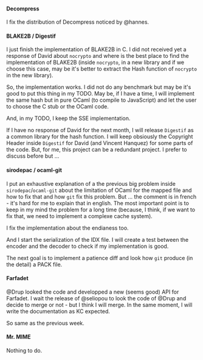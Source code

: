 #### Decompress

I fix the distribution of Decompress noticed by @hannes.

#### BLAKE2B / Digestif

I just  finish the implementation  of BLAKE2B in  C.  I did  not received  yet a
response of  David about  `nocrypto` and  where is  the best  place to  find the
implementation of BLAKE2B (inside `nocrypto`,  in a new library and if we choose
this case,  may be it's better to extract the Hash function of `nocrypto` in the
new library).

So,  the implementation works.  I did not do  any benchmark but may be it's good
to put this thing in my TODO.  May  be,  if I have a time,  I will implement the
same hash  but in  pure OCaml  (to compile to  JavaScript) and  let the  user to
choose the C stub or the OCaml code.

And, in my TODO, I keep the SSE implementation.

If I have no response of David for the next month,  I will release `Digestif` as
a common  library for the hash  function.  I will  keep obsiously  the Copyright
Header inside `Digestif`  for David (and Vincent Hanquez) for  some parts of the
code.  But, for me, this project can be a redundant project. I prefer to discuss
before but ...

#### sirodepac / ocaml-git

I  put  an  exhaustive  explanation  of   a  the  previous  big  problem  inside
`sirodepac`/`ocaml-git` about  the limitation of  OCaml for the  mapped file and
how to  fix that and  how `git` fix  this problem.  But  ...  the comment  is in
french - it's hard for me to  explain that in english.  The most important point
is to keep in my mind the problem for a long time (because,  I think, if we want
to fix that, we need to implement a complexe cache system).

I fix the implementation about the endianess too.

And I start the serialization of the IDX file.  I will create a test between the
encoder and the decoder to check if my implementation is good.

The next  goal is to  implement a patience diff  and look how  `git` produce (in
the detail) a PACK file.

#### Farfadet

@Drup looked  the code and  developped a new  (seems good) API  for Farfadet.  I
wait the release of  @seliopou to look the code of @Drup  and decide to merge or
not  -  but I  think  I will  merge.  In  the  same  moment,  I  will  write the
documentation as KC expected.

So same as the previous week.

#### Mr. MIME

Nothing to do.
